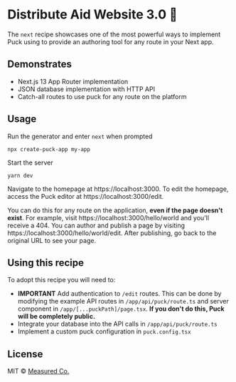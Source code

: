 # Distribute Aid Website 3.0 🥳

The `next` recipe showcases one of the most powerful ways to implement Puck using to provide an authoring tool for any route in your Next app.

## Demonstrates

- Next.js 13 App Router implementation
- JSON database implementation with HTTP API
- Catch-all routes to use puck for any route on the platform

## Usage

Run the generator and enter `next` when prompted

```
npx create-puck-app my-app
```

Start the server

```
yarn dev
```

Navigate to the homepage at https://localhost:3000. To edit the homepage, access the Puck editor at https://localhost:3000/edit.

You can do this for any route on the application, **even if the page doesn't exist**. For example, visit https://localhost:3000/hello/world and you'll receive a 404. You can author and publish a page by visiting https://localhost:3000/hello/world/edit. After publishing, go back to the original URL to see your page.

## Using this recipe

To adopt this recipe you will need to:

- **IMPORTANT** Add authentication to `/edit` routes. This can be done by modifying the example API routes in `/app/api/puck/route.ts` and server component in `/app/[...puckPath]/page.tsx`. **If you don't do this, Puck will be completely public.**
- Integrate your database into the API calls in `/app/api/puck/route.ts`
- Implement a custom puck configuration in `puck.config.tsx`

## License

MIT © [Measured Co.](https://github.com/measuredco)

